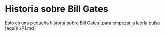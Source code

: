 # Historia sobre Bill Gates

<p>Esto es una pequeña historia sobre Bill Gates, para empezar a leerla pulsa [aquí](./P1.md)<br></p> 
